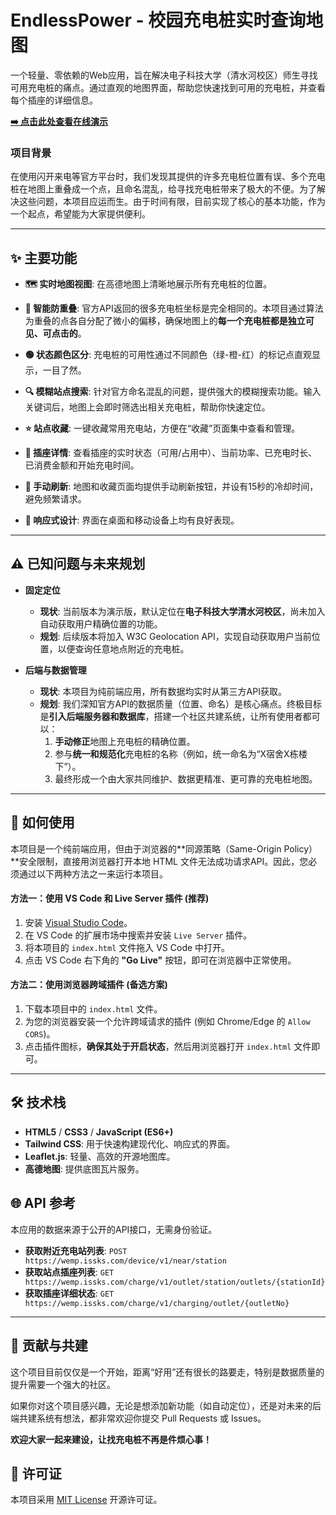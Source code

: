 # EndlessPower - 校园充电桩实时查询地图

一个轻量、零依赖的Web应用，旨在解决电子科技大学（清水河校区）师生寻找可用充电桩的痛点。通过直观的地图界面，帮助您快速找到可用的充电桩，并查看每个插座的详细信息。

[**➡️ 点击此处查看在线演示**](https://jasonmumiao.github.io/EndlessPower/QingshuiCampus.html)

### 项目背景
在使用闪开来电等官方平台时，我们发现其提供的许多充电桩位置有误、多个充电桩在地图上重叠成一个点，且命名混乱，给寻找充电桩带来了极大的不便。为了解决这些问题，本项目应运而生。由于时间有限，目前实现了核心的基本功能，作为一个起点，希望能为大家提供便利。

---

## ✨ 主要功能

* **🗺️ 实时地图视图**: 在高德地图上清晰地展示所有充电桩的位置。

* **📍 智能防重叠**: 官方API返回的很多充电桩坐标是完全相同的。本项目通过算法为重叠的点各自分配了微小的偏移，确保地图上的**每一个充电桩都是独立可见、可点击的**。

* **🟢 状态颜色区分**: 充电桩的可用性通过不同颜色（绿-橙-红）的标记点直观显示，一目了然。

* **🔍 模糊站点搜索**: 针对官方命名混乱的问题，提供强大的模糊搜索功能。输入关键词后，地图上会即时筛选出相关充电桩，帮助你快速定位。

* **⭐ 站点收藏**: 一键收藏常用充电站，方便在“收藏”页面集中查看和管理。

* **🔌 插座详情**: 查看插座的实时状态（可用/占用中）、当前功率、已充电时长、已消费金额和开始充电时间。

* **🔄 手动刷新**: 地图和收藏页面均提供手动刷新按钮，并设有15秒的冷却时间，避免频繁请求。

* **📱 响应式设计**: 界面在桌面和移动设备上均有良好表现。

---

## ⚠️ 已知问题与未来规划

* **固定定位**
    * **现状**: 当前版本为演示版，默认定位在**电子科技大学清水河校区**，尚未加入自动获取用户精确位置的功能。
    * **规划**: 后续版本将加入 W3C Geolocation API，实现自动获取用户当前位置，以便查询任意地点附近的充电桩。

* **后端与数据管理**
    * **现状**: 本项目为纯前端应用，所有数据均实时从第三方API获取。
    * **规划**: 我们深知官方API的数据质量（位置、命名）是核心痛点。终极目标是**引入后端服务器和数据库**，搭建一个社区共建系统，让所有使用者都可以：
        1.  **手动修正**地图上充电桩的精确位置。
        2.  参与**统一和规范化**充电桩的名称（例如，统一命名为“X宿舍X栋楼下”）。
        3.  最终形成一个由大家共同维护、数据更精准、更可靠的充电桩地图。

---

## 🚀 如何使用
本项目是一个纯前端应用，但由于浏览器的**同源策略（Same-Origin Policy）**安全限制，直接用浏览器打开本地 HTML 文件无法成功请求API。因此，您必须通过以下两种方法之一来运行本项目。

#### 方法一：使用 VS Code 和 Live Server 插件 (推荐)
1.  安装 [Visual Studio Code](https://code.visualstudio.com/)。
2.  在 VS Code 的扩展市场中搜索并安装 `Live Server` 插件。
3.  将本项目的 `index.html` 文件拖入 VS Code 中打开。
4.  点击 VS Code 右下角的 **"Go Live"** 按钮，即可在浏览器中正常使用。

#### 方法二：使用浏览器跨域插件 (备选方案)
1.  下载本项目中的 `index.html` 文件。
2.  为您的浏览器安装一个允许跨域请求的插件 (例如 Chrome/Edge 的 `Allow CORS`)。
3.  点击插件图标，**确保其处于开启状态**，然后用浏览器打开 `index.html` 文件即可。

---

## 🛠️ 技术栈
* **HTML5** / **CSS3** / **JavaScript (ES6+)**
* **Tailwind CSS**: 用于快速构建现代化、响应式的界面。
* **Leaflet.js**: 轻量、高效的开源地图库。
* **高德地图**: 提供底图瓦片服务。

## 🌐 API 参考
本应用的数据来源于公开的API接口，无需身份验证。
* **获取附近充电站列表**: `POST https://wemp.issks.com/device/v1/near/station`
* **获取站点插座列表**: `GET https://wemp.issks.com/charge/v1/outlet/station/outlets/{stationId}`
* **获取插座详细状态**: `GET https://wemp.issks.com/charge/v1/charging/outlet/{outletNo}`

---

## 🤝 贡献与共建
这个项目目前仅仅是一个开始，距离“好用”还有很长的路要走，特别是数据质量的提升需要一个强大的社区。

如果你对这个项目感兴趣，无论是想添加新功能（如自动定位），还是对未来的后端共建系统有想法，都非常欢迎你提交 Pull Requests 或 Issues。

**欢迎大家一起来建设，让找充电桩不再是件烦心事！**

## 📄 许可证
本项目采用 [MIT License](https://opensource.org/licenses/MIT) 开源许可证。